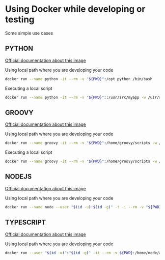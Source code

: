 # Using Docker while developing or testing

Some simple use cases

## PYTHON

[Official documentation about this image](https://hub.docker.com/_/python)

Using local path where you are developing your code

```bash
docker run --name python -it --rm -v "${PWD}":/opt python /bin/bash
```

Executing a local script

```bash
docker run --name python -it --rm -v "${PWD}"::/usr/src/myapp -w /usr/src/myapp python python <script> <script-args>
```

## GROOVY

[Official documentation about this image](https://hub.docker.com/_/groovy)

Using local path where you are developing your code

```bash
docker run --name groovy -it --rm -v "${PWD}":/home/groovy/scripts -w /home/groovy/scripts groovy /bin/bash
```

Executing a local script

```bash
docker run --name groovy -it --rm -v "${PWD}":/home/groovy/scripts -w /home/groovy/scripts groovy groovy <script> <script-args>
```

## NODEJS

[Official documentation about this image](https://hub.docker.com/_/node)

Using local path where you are developing your code

```bash
docker run --name node --user "$(id -u):$(id -g)" -t -i --rm -v "${PWD}":/usr/src -w /usr/src node:slim /bin/bash
```

## TYPESCRIPT

[Official documentation about this image](https://hub.docker.com/_/microsoft-devcontainers-typescript-node)

Using local path where you are developing your code

```bash
docker run --user "$(id -u)":"$(id -g)" -it --rm -v ${PWD}:/home/node/app -w /home/node/app  mcr.microsoft.com/devcontainers/typescript-node /bin/bash
```
